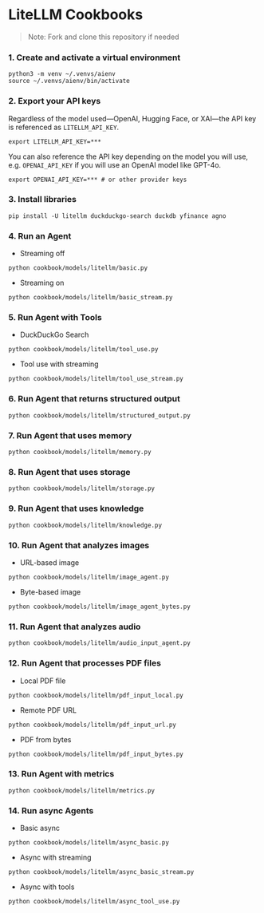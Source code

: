 # LiteLLM Cookbooks

> Note: Fork and clone this repository if needed

### 1. Create and activate a virtual environment

```shell
python3 -m venv ~/.venvs/aienv
source ~/.venvs/aienv/bin/activate
```

### 2. Export your API keys
Regardless of the model used—OpenAI, Hugging Face, or XAI—the API key is referenced as `LITELLM_API_KEY`.

```shell
export LITELLM_API_KEY=***
```

You can also reference the API key depending on the model you will use, e.g. `OPENAI_API_KEY` if you will use an OpenAI model like GPT-4o.

```shell
export OPENAI_API_KEY=*** # or other provider keys
```

### 3. Install libraries

```shell
pip install -U litellm duckduckgo-search duckdb yfinance agno
```

### 4. Run an Agent

- Streaming off

```shell
python cookbook/models/litellm/basic.py
```

- Streaming on 

```shell
python cookbook/models/litellm/basic_stream.py
```

### 5. Run Agent with Tools

- DuckDuckGo Search

```shell
python cookbook/models/litellm/tool_use.py
```

- Tool use with streaming

```shell
python cookbook/models/litellm/tool_use_stream.py
```

### 6. Run Agent that returns structured output

```shell
python cookbook/models/litellm/structured_output.py
```

### 7. Run Agent that uses memory

```shell
python cookbook/models/litellm/memory.py
```

### 8. Run Agent that uses storage

```shell
python cookbook/models/litellm/storage.py
```

### 9. Run Agent that uses knowledge

```shell
python cookbook/models/litellm/knowledge.py
```

### 10. Run Agent that analyzes images

- URL-based image

```shell
python cookbook/models/litellm/image_agent.py
```

- Byte-based image

```shell
python cookbook/models/litellm/image_agent_bytes.py
```

### 11. Run Agent that analyzes audio

```shell
python cookbook/models/litellm/audio_input_agent.py
```

### 12. Run Agent that processes PDF files

- Local PDF file

```shell
python cookbook/models/litellm/pdf_input_local.py
```

- Remote PDF URL

```shell
python cookbook/models/litellm/pdf_input_url.py
```

- PDF from bytes

```shell
python cookbook/models/litellm/pdf_input_bytes.py
```

### 13. Run Agent with metrics

```shell
python cookbook/models/litellm/metrics.py
```

### 14. Run async Agents

- Basic async

```shell
python cookbook/models/litellm/async_basic.py
```

- Async with streaming

```shell
python cookbook/models/litellm/async_basic_stream.py
```

- Async with tools

```shell
python cookbook/models/litellm/async_tool_use.py
```
